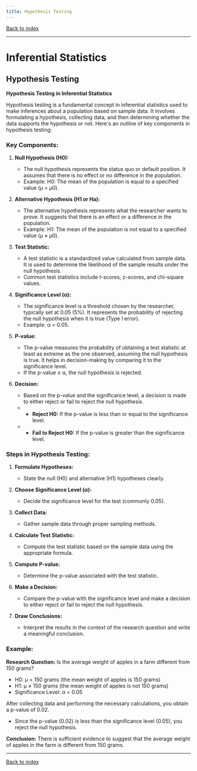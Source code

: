 ```yaml
---
title: Hypothesis Testing
---
```


[Back to index](index.html)

---
# Inferential Statistics
## Hypothesis Testing

**Hypothesis Testing in Inferential Statistics**

Hypothesis testing is a fundamental concept in inferential statistics used to make inferences about a population based on sample data. It involves formulating a hypothesis, collecting data, and then determining whether the data supports the hypothesis or not. Here's an outline of key components in hypothesis testing:

### Key Components:

1. **Null Hypothesis (H0):**
   - The null hypothesis represents the status quo or default position. It assumes that there is no effect or no difference in the population.
   - Example: H0: The mean of the population is equal to a specified value (µ = µ0).

2. **Alternative Hypothesis (H1 or Ha):**
   - The alternative hypothesis represents what the researcher wants to prove. It suggests that there is an effect or a difference in the population.
   - Example: H1: The mean of the population is not equal to a specified value (µ ≠ µ0).

3. **Test Statistic:**
   - A test statistic is a standardized value calculated from sample data. It is used to determine the likelihood of the sample results under the null hypothesis.
   - Common test statistics include t-scores, z-scores, and chi-square values.

4. **Significance Level (α):**
   - The significance level is a threshold chosen by the researcher, typically set at 0.05 (5%). It represents the probability of rejecting the null hypothesis when it is true (Type I error).
   - Example: α = 0.05.

5. **P-value:**
   - The p-value measures the probability of obtaining a test statistic at least as extreme as the one observed, assuming the null hypothesis is true. It helps in decision-making by comparing it to the significance level.
   - If the p-value ≤ α, the null hypothesis is rejected.

6. **Decision:**
   - Based on the p-value and the significance level, a decision is made to either reject or fail to reject the null hypothesis.
   - - **Reject H0:** If the p-value is less than or equal to the significance level.
   - - **Fail to Reject H0:** If the p-value is greater than the significance level.

### Steps in Hypothesis Testing:

1. **Formulate Hypotheses:**
   - State the null (H0) and alternative (H1) hypotheses clearly.
   
2. **Choose Significance Level (α):**
   - Decide the significance level for the test (commonly 0.05).

3. **Collect Data:**
   - Gather sample data through proper sampling methods.

4. **Calculate Test Statistic:**
   - Compute the test statistic based on the sample data using the appropriate formula.

5. **Compute P-value:**
   - Determine the p-value associated with the test statistic.

6. **Make a Decision:**
   - Compare the p-value with the significance level and make a decision to either reject or fail to reject the null hypothesis.

7. **Draw Conclusions:**
   - Interpret the results in the context of the research question and write a meaningful conclusion.

### Example:

**Research Question:** Is the average weight of apples in a farm different from 150 grams?

- H0: µ = 150 grams (the mean weight of apples is 150 grams)
- H1: µ ≠ 150 grams (the mean weight of apples is not 150 grams)
- Significance Level: α = 0.05

After collecting data and performing the necessary calculations, you obtain a p-value of 0.02.

- Since the p-value (0.02) is less than the significance level (0.05), you reject the null hypothesis.

**Conclusion:** There is sufficient evidence to suggest that the average weight of apples in the farm is different from 150 grams.

---
[Back to index](index.html)
